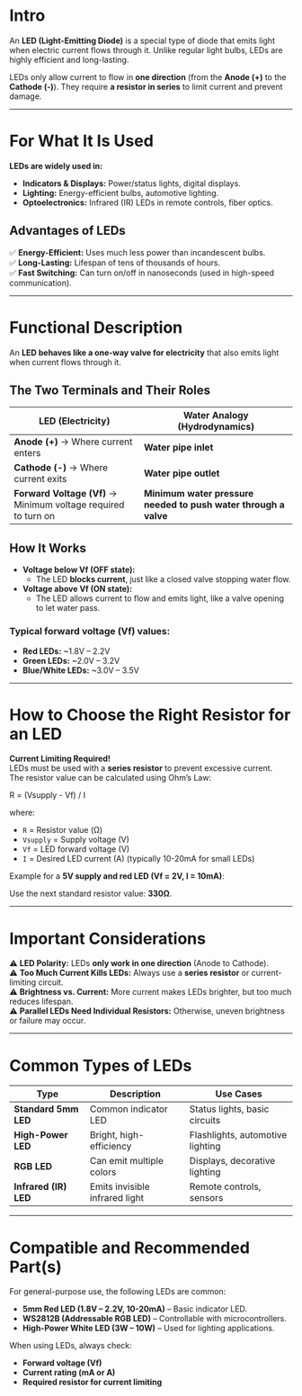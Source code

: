 # Intro  
An **LED (Light-Emitting Diode)** is a special type of diode that emits light when electric current flows through it. Unlike regular light bulbs, LEDs are highly efficient and long-lasting.  

LEDs only allow current to flow in **one direction** (from the **Anode (+)** to the **Cathode (-)**). They require **a resistor in series** to limit current and prevent damage.  

---

# For What It Is Used  
**LEDs are widely used in:**  
- **Indicators & Displays:** Power/status lights, digital displays.  
- **Lighting:** Energy-efficient bulbs, automotive lighting.  
- **Optoelectronics:** Infrared (IR) LEDs in remote controls, fiber optics.  

## Advantages of LEDs  
✅ **Energy-Efficient:** Uses much less power than incandescent bulbs.  
✅ **Long-Lasting:** Lifespan of tens of thousands of hours.  
✅ **Fast Switching:** Can turn on/off in nanoseconds (used in high-speed communication).  

---

# Functional Description  

An **LED behaves like a one-way valve for electricity** that also emits light when current flows through it.  

## The Two Terminals and Their Roles  

| **LED (Electricity)** | **Water Analogy (Hydrodynamics)** |
|----------------------|----------------------------------|
| **Anode (+)** → Where current enters | **Water pipe inlet** |
| **Cathode (-)** → Where current exits | **Water pipe outlet** |
| **Forward Voltage (Vf)** → Minimum voltage required to turn on | **Minimum water pressure needed to push water through a valve** |

## How It Works  
- **Voltage below Vf (OFF state):**  
  - The LED **blocks current**, just like a closed valve stopping water flow.  
- **Voltage above Vf (ON state):**  
  - The LED allows current to flow and emits light, like a valve opening to let water pass.  

### Typical forward voltage (Vf) values:  
- **Red LEDs:** ~1.8V – 2.2V  
- **Green LEDs:** ~2.0V – 3.2V  
- **Blue/White LEDs:** ~3.0V – 3.5V  

---

# How to Choose the Right Resistor for an LED  

**Current Limiting Required!**  
LEDs must be used with a **series resistor** to prevent excessive current.  
The resistor value can be calculated using Ohm’s Law:  

R = (Vsupply - Vf) / I


where:  
- `R` = Resistor value (Ω)  
- `Vsupply` = Supply voltage (V)  
- `Vf` = LED forward voltage (V)  
- `I` = Desired LED current (A) (typically 10-20mA for small LEDs)  

Example for a **5V supply and red LED (Vf = 2V, I = 10mA)**:  


Use the next standard resistor value: **330Ω**.  

---

# Important Considerations  

⚠️ **LED Polarity:** LEDs **only work in one direction** (Anode to Cathode).  
⚠️ **Too Much Current Kills LEDs:** Always use a **series resistor** or current-limiting circuit.  
⚠️ **Brightness vs. Current:** More current makes LEDs brighter, but too much reduces lifespan.  
⚠️ **Parallel LEDs Need Individual Resistors:** Otherwise, uneven brightness or failure may occur.  

---

# Common Types of LEDs  

| **Type** | **Description** | **Use Cases** |
|----------|---------------|---------------|
| **Standard 5mm LED** | Common indicator LED | Status lights, basic circuits |
| **High-Power LED** | Bright, high-efficiency | Flashlights, automotive lighting |
| **RGB LED** | Can emit multiple colors | Displays, decorative lighting |
| **Infrared (IR) LED** | Emits invisible infrared light | Remote controls, sensors |

---

# Compatible and Recommended Part(s)  
For general-purpose use, the following LEDs are common:  
- **5mm Red LED (1.8V – 2.2V, 10-20mA)** – Basic indicator LED.  
- **WS2812B (Addressable RGB LED)** – Controllable with microcontrollers.  
- **High-Power White LED (3W – 10W)** – Used for lighting applications.  

When using LEDs, always check:  
- **Forward voltage (Vf)**  
- **Current rating (mA or A)**  
- **Required resistor for current limiting**  
